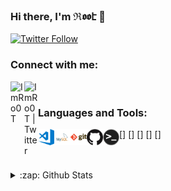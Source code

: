 ### Hi there, I'm ℜ𝖔𝖔է 👋

[![Twitter Follow](https://img.shields.io/twitter/follow/ImRo0T?color=1DA1F2&logo=twitter&style=for-the-badge)](https://twitter.com/intent/follow?original_referer=https%3A%2F%2Fgithub.com%2FImRo0T&screen_name=ImRo0T)

### Connect with me:
[<img align="left" alt="ImRo0T" width="22px" src="https://raw.githubusercontent.com/iconic/open-iconic/master/svg/discord.svg" />][discord]
[<img align="left" alt="ImRo0T | Twitter" width="22px" src="https://cdn.jsdelivr.net/npm/simple-icons@v3/icons/twitter.svg" />][twitter]

<br />

### Languages and Tools:

[<img align="left" alt="Visual Studio Code" width="26px" src="https://raw.githubusercontent.com/github/explore/80688e429a7d4ef2fca1e82350fe8e3517d3494d/topics/visual-studio-code/visual-studio-code.png" />]
[<img align="left" alt="MySQL" width="26px" src="https://raw.githubusercontent.com/github/explore/80688e429a7d4ef2fca1e82350fe8e3517d3494d/topics/mysql/mysql.png" />]
[<img align="left" alt="Git" width="26px" src="https://raw.githubusercontent.com/github/explore/80688e429a7d4ef2fca1e82350fe8e3517d3494d/topics/git/git.png" />]
[<img align="left" alt="GitHub" width="26px" src="https://raw.githubusercontent.com/github/explore/78df643247d429f6cc873026c0622819ad797942/topics/github/github.png" />]
[<img align="left" alt="Terminal" width="26px" src="https://raw.githubusercontent.com/github/explore/80688e429a7d4ef2fca1e82350fe8e3517d3494d/topics/terminal/terminal.png" />]

<br />
<br />
<details>
  <summary>:zap: Github Stats</summary>

  <img align="left" alt="ImRo0T's Github Stats" src="https://github-readme-stats.ImRo0T.vercel.app/api?username=ImRo0T&show_icons=true&hide_border=true" />

</details>

[discord]: https://discord.gg/yh4EpaP
[twitter]: https://twitter.com/ImRo0T
